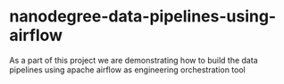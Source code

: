 # nanodegree-data-pipelines-using-airflow
As a part of this project we are demonstrating how to build the data pipelines using apache airflow as engineering orchestration tool
